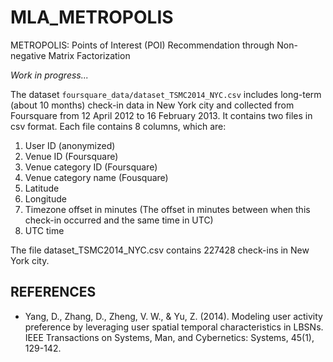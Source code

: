 # MLA_METROPOLIS
METROPOLIS: Points of Interest (POI) Recommendation through Non-negative Matrix Factorization

*Work in progress...*

The dataset `foursquare_data/dataset_TSMC2014_NYC.csv` includes long-term (about 10 months) check-in data in New York city and  collected from Foursquare from 12 April 2012 to 16 February 2013.
It contains two files in csv format. Each file contains 8 columns, which are:

1. User ID (anonymized)
2. Venue ID (Foursquare)
3. Venue category ID (Foursquare)
4. Venue category name (Fousquare)
5. Latitude
6. Longitude
7. Timezone offset in minutes (The offset in minutes between when this check-in occurred and the same time in UTC)
8. UTC time

The file dataset_TSMC2014_NYC.csv contains 227428 check-ins in New York city.

## REFERENCES

* Yang, D., Zhang, D., Zheng, V. W., & Yu, Z. (2014). Modeling user activity preference by leveraging user spatial temporal characteristics in LBSNs. IEEE Transactions on Systems, Man, and Cybernetics: Systems, 45(1), 129-142.
